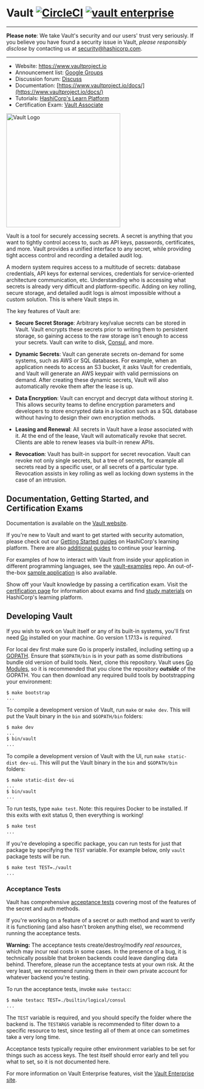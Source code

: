 # Vault [![CircleCI](https://circleci.com/gh/hashicorp/vault.svg?style=svg)](https://circleci.com/gh/hashicorp/vault) [![vault enterprise](https://img.shields.io/badge/vault-enterprise-yellow.svg?colorB=7c8797&colorA=000000)](https://www.hashicorp.com/products/vault/?utm_source=github&utm_medium=banner&utm_campaign=github-vault-enterprise)

----

**Please note**: We take Vault's security and our users' trust very seriously. If you believe you have found a security issue in Vault, _please responsibly disclose_ by contacting us at [security@hashicorp.com](mailto:security@hashicorp.com).

----

-	Website: https://www.vaultproject.io
-	Announcement list: [Google Groups](https://groups.google.com/group/hashicorp-announce)
-	Discussion forum: [Discuss](https://discuss.hashicorp.com/c/vault)
- Documentation: [https://www.vaultproject.io/docs/](https://www.vaultproject.io/docs/)
- Tutorials: [HashiCorp's Learn Platform](https://learn.hashicorp.com/vault)
- Certification Exam: [Vault Associate](https://www.hashicorp.com/certification/#hashicorp-certified-vault-associate)

<img width="300" alt="Vault Logo" src="https://github.com/hashicorp/vault/blob/f22d202cde2018f9455dec755118a9b84586e082/Vault_PrimaryLogo_Black.png">

Vault is a tool for securely accessing secrets. A secret is anything that you want to tightly control access to, such as API keys, passwords, certificates, and more. Vault provides a unified interface to any secret, while providing tight access control and recording a detailed audit log.

A modern system requires access to a multitude of secrets: database credentials, API keys for external services, credentials for service-oriented architecture communication, etc. Understanding who is accessing what secrets is already very difficult and platform-specific. Adding on key rolling, secure storage, and detailed audit logs is almost impossible without a custom solution. This is where Vault steps in.

The key features of Vault are:

* **Secure Secret Storage**: Arbitrary key/value secrets can be stored
  in Vault. Vault encrypts these secrets prior to writing them to persistent
  storage, so gaining access to the raw storage isn't enough to access
  your secrets. Vault can write to disk, [Consul](https://www.consul.io),
  and more.

* **Dynamic Secrets**: Vault can generate secrets on-demand for some
  systems, such as AWS or SQL databases. For example, when an application
  needs to access an S3 bucket, it asks Vault for credentials, and Vault
  will generate an AWS keypair with valid permissions on demand. After
  creating these dynamic secrets, Vault will also automatically revoke them
  after the lease is up.

* **Data Encryption**: Vault can encrypt and decrypt data without storing
  it. This allows security teams to define encryption parameters and
  developers to store encrypted data in a location such as a SQL database without
  having to design their own encryption methods.

* **Leasing and Renewal**: All secrets in Vault have a _lease_ associated
  with it. At the end of the lease, Vault will automatically revoke that
  secret. Clients are able to renew leases via built-in renew APIs.

* **Revocation**: Vault has built-in support for secret revocation. Vault
  can revoke not only single secrets, but a tree of secrets, for example
  all secrets read by a specific user, or all secrets of a particular type.
  Revocation assists in key rolling as well as locking down systems in the
  case of an intrusion.

Documentation, Getting Started, and Certification Exams
-------------------------------

Documentation is available on the [Vault website](https://www.vaultproject.io/docs/).

If you're new to Vault and want to get started with security automation, please
check out our [Getting Started guides](https://learn.hashicorp.com/collections/vault/getting-started)
on HashiCorp's learning platform. There are also [additional guides](https://learn.hashicorp.com/vault)
to continue your learning.

For examples of how to interact with Vault from inside your application in different programming languages, see the [vault-examples](https://github.com/hashicorp/vault-examples) repo. An out-of-the-box [sample application](https://github.com/hashicorp/hello-vault-go) is also available.

Show off your Vault knowledge by passing a certification exam. Visit the
[certification page](https://www.hashicorp.com/certification/#hashicorp-certified-vault-associate)
for information about exams and find [study materials](https://learn.hashicorp.com/collections/vault/certification)
on HashiCorp's learning platform.

Developing Vault
--------------------

If you wish to work on Vault itself or any of its built-in systems, you'll
first need [Go](https://www.golang.org) installed on your machine. Go version
1.17.13+ is *required*.

For local dev first make sure Go is properly installed, including setting up a
[GOPATH](https://golang.org/doc/code.html#GOPATH). Ensure that `$GOPATH/bin` is in
your path as some distributions bundle old version of build tools. Next, clone this
repository. Vault uses [Go Modules](https://github.com/golang/go/wiki/Modules),
so it is recommended that you clone the repository ***outside*** of the GOPATH.
You can then download any required build tools by bootstrapping your environment:

```sh
$ make bootstrap
...
```

To compile a development version of Vault, run `make` or `make dev`. This will
put the Vault binary in the `bin` and `$GOPATH/bin` folders:

```sh
$ make dev
...
$ bin/vault
...
```

To compile a development version of Vault with the UI, run `make static-dist dev-ui`. This will
put the Vault binary in the `bin` and `$GOPATH/bin` folders:

```sh
$ make static-dist dev-ui
...
$ bin/vault
...
```

To run tests, type `make test`. Note: this requires Docker to be installed. If
this exits with exit status 0, then everything is working!

```sh
$ make test
...
```

If you're developing a specific package, you can run tests for just that
package by specifying the `TEST` variable. For example below, only
`vault` package tests will be run.

```sh
$ make test TEST=./vault
...
```

### Acceptance Tests

Vault has comprehensive [acceptance tests](https://en.wikipedia.org/wiki/Acceptance_testing)
covering most of the features of the secret and auth methods.

If you're working on a feature of a secret or auth method and want to
verify it is functioning (and also hasn't broken anything else), we recommend
running the acceptance tests.

**Warning:** The acceptance tests create/destroy/modify *real resources*, which
may incur real costs in some cases. In the presence of a bug, it is technically
possible that broken backends could leave dangling data behind. Therefore,
please run the acceptance tests at your own risk. At the very least,
we recommend running them in their own private account for whatever backend
you're testing.

To run the acceptance tests, invoke `make testacc`:

```sh
$ make testacc TEST=./builtin/logical/consul
...
```

The `TEST` variable is required, and you should specify the folder where the
backend is. The `TESTARGS` variable is recommended to filter down to a specific
resource to test, since testing all of them at once can sometimes take a very
long time.

Acceptance tests typically require other environment variables to be set for
things such as access keys. The test itself should error early and tell
you what to set, so it is not documented here.

For more information on Vault Enterprise features, visit the [Vault Enterprise site](https://www.hashicorp.com/products/vault/?utm_source=github&utm_medium=referral&utm_campaign=github-vault-enterprise).
